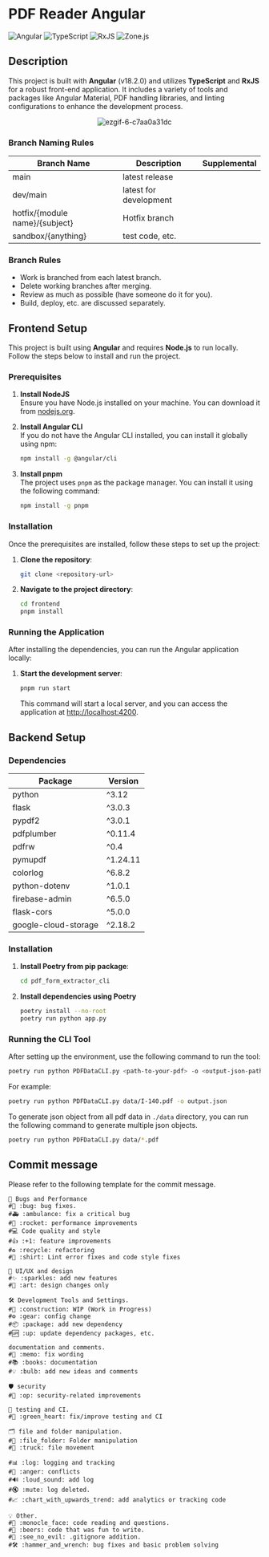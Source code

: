 # PDF Reader Angular

![Angular](https://img.shields.io/badge/Angular-18.2.0-red)
![TypeScript](https://img.shields.io/badge/TypeScript-5.5.2-blue)
![RxJS](https://img.shields.io/badge/RxJS-7.8.0-purple)
![Zone.js](https://img.shields.io/badge/Zone.js-0.14.10-yellowgreen)

## Description

This project is built with **Angular** (v18.2.0) and utilizes **TypeScript** and **RxJS** for a robust front-end application. It includes a variety of tools and packages like Angular Material, PDF handling libraries, and linting configurations to enhance the development process.

<p align="center">
   <img src="https://github.com/user-attachments/assets/02074ed6-dc5a-4141-a6ec-8982d3657ba9" alt="ezgif-6-c7aa0a31dc" />
</p>

### Branch Naming Rules

| Branch Name                    | Description            | Supplemental |
| ------------------------------ | ---------------------- | ------------ |
| main                           | latest release         |              |
| dev/main                       | latest for development |              |
| hotfix/{module name}/{subject} | Hotfix branch          |              |
| sandbox/{anything}             | test code, etc.        |              |

### Branch Rules

-   Work is branched from each latest branch.
-   Delete working branches after merging.
-   Review as much as possible (have someone do it for you).
-   Build, deploy, etc. are discussed separately.

## Frontend Setup

This project is built using **Angular** and requires **Node.js** to run locally. Follow the steps below to install and run the project.

### Prerequisites

1. **Install NodeJS**  
   Ensure you have Node.js installed on your machine. You can download it from [nodejs.org](https://nodejs.org/en/download/).

2. **Install Angular CLI**  
   If you do not have the Angular CLI installed, you can install it globally using npm:

    ```bash
    npm install -g @angular/cli
    ```

3. **Install pnpm**  
   The project uses `pnpm` as the package manager. You can install it using the following command:

    ```bash
    npm install -g pnpm
    ```

### Installation

Once the prerequisites are installed, follow these steps to set up the project:

1. **Clone the repository**:

    ```bash
    git clone <repository-url>
    ```

2. **Navigate to the project directory**:
    ```bash
    cd frontend
    pnpm install
    ```

### Running the Application

After installing the dependencies, you can run the Angular application locally:

1. **Start the development server**:

    ```bash
    pnpm run start
    ```

    This command will start a local server, and you can access the application at [http://localhost:4200](http://localhost:4200).

## Backend Setup

### Dependencies

| Package              | Version  |
| -------------------- | -------- |
| python               | ^3.12    |
| flask                | ^3.0.3   |
| pypdf2               | ^3.0.1   |
| pdfplumber           | ^0.11.4  |
| pdfrw                | ^0.4     |
| pymupdf              | ^1.24.11 |
| colorlog             | ^6.8.2   |
| python-dotenv        | ^1.0.1   |
| firebase-admin       | ^6.5.0   |
| flask-cors           | ^5.0.0   |
| google-cloud-storage | ^2.18.2  |

### Installation

1. **Install Poetry from pip package**:

    ```bash
    cd pdf_form_extractor_cli
    ```

2. **Install dependencies using Poetry**

    ```bash
    poetry install --no-root
    poetry run python app.py
    ```

### Running the CLI Tool

After setting up the environment, use the following command to run the tool:

```bash
poetry run python PDFDataCLI.py <path-to-your-pdf> -o <output-json-path>
```

For example:

```bash
poetry run python PDFDataCLI.py data/I-140.pdf -o output.json
```

To generate json object from all pdf data in `./data` directory, you can run the following command to generate multiple json objects.

```bash
poetry run python PDFDataCLI.py data/*.pdf
```

## Commit message

Please refer to the following template for the commit message.

```plaintext
🐞 Bugs and Performance
#🐛 :bug: bug fixes.
#🚑 :ambulance: fix a critical bug
#🚀 :rocket: performance improvements
#💻 Code quality and style
#👍 :+1: feature improvements
#♻️ :recycle: refactoring
#👕 :shirt: Lint error fixes and code style fixes

🎨 UI/UX and design
#✨ :sparkles: add new features
#🎨 :art: design changes only

🛠️ Development Tools and Settings.
#🚧 :construction: WIP (Work in Progress)
#⚙ :gear: config change
#📦 :package: add new dependency
#🆙 :up: update dependency packages, etc.

documentation and comments.
#📝 :memo: fix wording
#📚 :books: documentation
#💡 :bulb: add new ideas and comments

🛡️ security
#👮 :op: security-related improvements

🧪 testing and CI.
#💚 :green_heart: fix/improve testing and CI

🗂️ file and folder manipulation.
#📂 :file_folder: Folder manipulation
#🚚 :truck: file movement

#📊 :log: logging and tracking
#💢 :anger: conflicts
#🔊 :loud_sound: add log
#🔇 :mute: log deleted.
#📈 :chart_with_upwards_trend: add analytics or tracking code

💡 Other.
#🧐 :monocle_face: code reading and questions.
#🍻 :beers: code that was fun to write.
#🙈 :see_no_evil: .gitignore addition.
#🛠️ :hammer_and_wrench: bug fixes and basic problem solving
```
